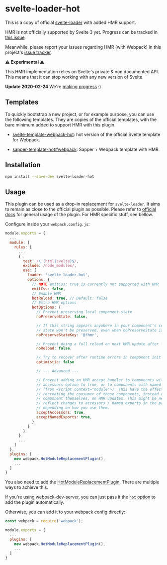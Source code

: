 # svelte-loader-hot

This is a copy of official [svelte-loader](https://github.com/sveltejs/svelte-loader) with added HMR support.

HMR is not officially supported by Svelte 3 yet. Progress can be tracked in [this issue](https://github.com/sveltejs/svelte/issues/3632).

Meanwhile, please report your issues regarding HMR (with Webpack) in this project's [issue tracker](https://github.com/rixo/svelte-loader-hot/issues).

**:warning: Experimental :warning:**

This HMR implementation relies on Svelte's private & non documented API. This means that it can stop working with any new version of Svelte.

**Update 2020-02-24** We're [making progress](https://github.com/sveltejs/svelte/pull/3822) :)

## Templates

To quickly bootstrap a new project, or for example purpose, you can use the following templates. They are copies of the official templates, with the bare minimum added to support HMR with this plugin.

- [svelte-template-webpack-hot](https://github.com/rixo/svelte-template-webpack-hot): hot version of the official Svelte template for Webpack.

- [sapper-template-hot#webpack](https://github.com/rixo/sapper-template-hot/tree/webpack): Sapper + Webpack template with HMR.

## Installation

```bash
npm install --save-dev svelte-loader-hot
```

## Usage

This plugin can be used as a drop-in replacement for `svelte-loader`. It aims to remain as close to the official plugin as possible. Please refer to [official docs](https://github.com/sveltejs/svelte-loader) for general usage of the plugin. For HMR specific stuff, see bellow.

Configure inside your `webpack.config.js`:

```javascript
module.exports = {
  ...
  module: {
    rules: [
      ...
      {
        test: /\.(html|svelte)$/,
        exclude: /node_modules/,
        use: {
          loader: 'svelte-loader-hot',
          options: {
            // NOTE emitCss: true is currently not supported with HMR
            emitCss: false,
            // Enable HMR
            hotReload: true, // Default: false
            // Extra HMR options
            hotOptions: {
              // Prevent preserving local component state
              noPreserveState: false,

              // If this string appears anywhere in your component's code, then local
              // state won't be preserved, even when noPreserveState is false
              noPreserveStateKey: '@!hmr',

              // Prevent doing a full reload on next HMR update after fatal error
              noReload: false,

              // Try to recover after runtime errors in component init
              optimistic: false

              // --- Advanced ---

              // Prevent adding an HMR accept handler to components with 
              // accessors option to true, or to components with named exports
              // (from <script context="module">). This have the effect of
              // recreating the consumer of those components, instead of the
              // component themselves, on HMR updates. This might be needed to
              // reflect changes to accessors / named exports in the parents,
              // depending on how you use them.
              acceptAccessors: true,
              acceptNamedExports: true,
            }
          }
        }
      }
      ...
    ]
  },
  plugins: [
    new webpack.HotModuleReplacementPlugin(),
    ...
  ]
}
```

You also need to add the [HotModuleReplacementPlugin](https://webpack.js.org/plugins/hot-module-replacement-plugin/). There are multiple ways to achieve this.

If you're using webpack-dev-server, you can just pass it the [`hot` option](https://webpack.js.org/configuration/dev-server/#devserverhot) to add the plugin automatically.

Otherwise, you can add it to your webpack config directly:

```js
const webpack = require('webpack');

module.exports = {
  ...
  plugins: [
    new webpack.HotModuleReplacementPlugin(),
    ...
  ]
}
```
